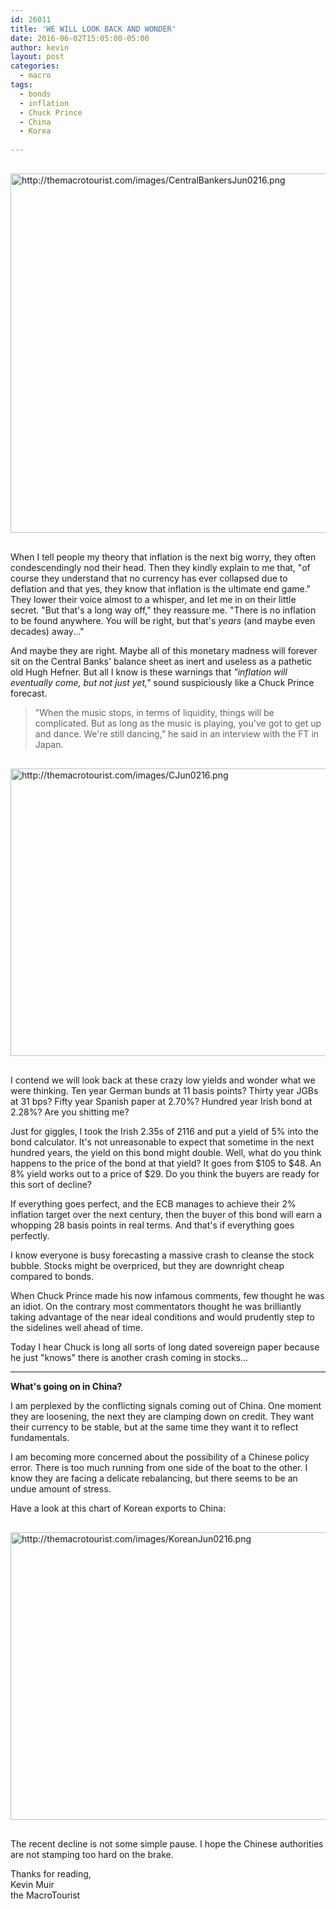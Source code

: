 ```yaml
---
id: 26011
title: 'WE WILL LOOK BACK AND WONDER'
date: 2016-06-02T15:05:00-05:00
author: kevin
layout: post
categories:
  - macro
tags:
  - bonds
  - inflation
  - Chuck Prince
  - China
  - Korea
   
---
```


<a href="http://themacrotourist.com/images/CentralBankersJun0216.png"><img src="http://themacrotourist.com/images/CentralBankersJun0216.png" alt="http://themacrotourist.com/images/CentralBankersJun0216.png" width="750" height="575" style="margin:30px auto;display:block;"></a>

When I tell people my theory that inflation is the next big worry, they often condescendingly nod their head.  Then they kindly explain to me that, "of course they understand that no currency has ever collapsed due to deflation and that yes, they know that inflation is the ultimate end game."  They lower their voice almost to a whisper, and let me in on their little secret.  "But that's a long way off," they reassure me.  "There is no inflation to be found anywhere.  You will be right, but that's *years* (and maybe even decades) away..."

And maybe they are right.  Maybe all of this monetary madness will forever sit on the Central Banks' balance sheet as inert and useless as a pathetic old Hugh Hefner.  But all I know is these warnings that *"inflation will eventually come, but not just yet,"* sound suspiciously like a Chuck Prince forecast.

>"When the music stops, in terms of liquidity, things will be complicated. But as long as the music is playing, you've got to get up and dance. We're still dancing,” he said in an interview with the FT in Japan.

<a href="http://themacrotourist.com/images/CJun0216.png"><img src="http://themacrotourist.com/images/CJun0216.png" alt="http://themacrotourist.com/images/CJun0216.png" width="750" height="460" style="margin:30px auto;display:block;"></a>

I contend we will look back at these crazy low yields and wonder what we were thinking.  Ten year German bunds at 11 basis points?  Thirty year JGBs at 31 bps?  Fifty year Spanish paper at 2.70%?  Hundred year Irish bond at 2.28%?  Are you shitting me?  

Just for giggles, I took the Irish 2.35s of 2116 and put a yield of 5% into the bond calculator.  It's not unreasonable to expect that sometime in the next hundred years, the yield on this bond might double.  Well, what do you think happens to the price of the bond at that yield?  It goes from $105 to $48.  An 8% yield works out to a price of $29.  Do you think the buyers are ready for this sort of decline?

If everything goes perfect, and the ECB manages to achieve their 2% inflation target over the next century, then the buyer of this bond will earn a whopping 28 basis points in real terms.  And that's if everything goes perfectly.

I know everyone is busy forecasting a massive crash to cleanse the stock bubble.  Stocks might be overpriced, but they are downright cheap compared to bonds. 

When Chuck Prince made his now infamous comments, few thought he was an idiot.  On the contrary most commentators thought he was brilliantly taking advantage of the near ideal conditions and would prudently step to the sidelines well ahead of time.  

Today I hear Chuck is long all sorts of long dated sovereign paper because he just "knows" there is another crash coming in stocks...

---
**What's going on in China?**

I am perplexed by the conflicting signals coming out of China.  One moment they are loosening, the next they are clamping down on credit.    They want their currency to be stable, but at the same time they want it to reflect fundamentals.  

I am becoming more concerned about the possibility of a Chinese policy error.  There is too much running from one side of the boat to the other.  I know they are facing a delicate rebalancing, but there seems to be an undue amount of stress.

Have a look at this chart of Korean exports to China:

<a href="http://themacrotourist.com/images/KoreanJun0216.png"><img src="http://themacrotourist.com/images/KoreanJun0216.png" alt="http://themacrotourist.com/images/KoreanJun0216.png" width="750" height="460" style="margin:30px auto;display:block;"></a>

The recent decline is not some simple pause.  I hope the Chinese authorities are not stamping too hard on the brake.  

Thanks for reading,  
Kevin Muir  
the MacroTourist  
